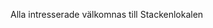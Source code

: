 <!--
.. title: Öppet hus
.. slug: oppethus2
.. date: 2016-09-01 12:00:00 CEST
.. tags: ths
.. description:
.. category: 2016
.. author: kaj
-->

Alla intresserade välkomnas till Stackenlokalen

<!-- TEASER_END -->
